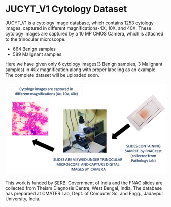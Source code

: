 # JUCYT_V1 Cytology Dataset

JUCYT_V1 is a cytology image database, which contains 1253 cytology images, captured in different magnifications-4X, 10X, and 40X. These cytology images are captured by a 10 MP CMOS Camera, which is attached to the trinocular microscope. 
 * 664 Benign samples
 * 589 Malignant samples
 
Here we have given only 6 cytology images(3 Benign samples, 3 Malignant samples) in 40x magnification along with proper labeling as an example.
The complete dataset will be uploaded soon. 

<img src="/process.png" style="margin: 5px;">

This work is funded by SERB, Government of India and the FNAC slides are collected from Theism Diagnosis Centre, West Bengal, India. The database has preparaed at CMATER Lab, Dept. of Computer Sc. and Engg., Jadavpur University, India.

